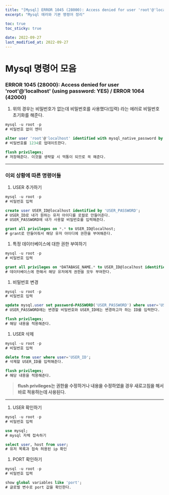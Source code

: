 ```yaml
---
title: "[Mysql] ERROR 1045 (28000): Access denied for user 'root'@'localhost' (using password: YES) / ERROR 1064 (42000)"
excerpt: "Mysql 에러와 기본 명령어 정리"

toc: true
toc_sticky: true
 
date: 2022-09-27
last_modified_at: 2022-09-27
---
```


# Mysql 명령어 모음

### ****ERROR 1045 (28000): Access denied for user 'root'@'localhost' (using password: YES) / ERROR 1064 (42000)****

1. 위의 경우는 비밀번호가 없는데 비밀번호를 사용했다(입력) 라는 에러로 비밀번호 초기화를 해준다.

```sql
mysql -u root -p
# 비밀번호 없이 엔터

alter user 'root'@'localhost' identified with mysql_native_password by '1234';
# 비밀번호를 1234로 업데이트한다.

flush privileges;
# 저장해준다. 이것을 생략할 시 먹통이 되므로 꼭 해준다.
```

---

### 이외  상황에 따른 명령어들

1. USER 추가하기

```sql
mysql -u root -p
# 비밀번호 입력

create user USER_ID@localhost identified by 'USER_PASSWORD';
# USER_ID로 내가 원하는 유저 아이디를 로컬로 만들어준다.
# USER_PASSWORD에 내가 사용할 비밀번호를 입력해준다.

grant all privileges on *.* to USER_ID@localhost;
# grant로 만들어줘서 해당 유저 아이디에 권한을 부여해준다.
```

1. 특정 데이터베이스에 대한 권한 부여하기

```sql
mysql -u root -p
# 비밀번호 입력

grant all privileges on *DATABASE_NAME.* to USER_ID@localhost identified by 'USER_PASSWORD';
# 데이터베이스에 한해서 해당 유저에게 권한을 모두 부여한다.
```

1. 비밀번호 변경

```sql
mysql -u root -p
# 비밀번호 입력

update mysql.user set password=PASSWORD('USER_PASSWORD') where user='USER_ID';
# USER_PASSWORD에는 변경할 비밀번호와 USER_ID에는 변경하고자 하는 ID를 입력한다.

flush privileges;
# 해당 내용을 적용해준다.
```

1. USER 삭제

```sql
mysql -u root -p
# 비밀번호 입력

delete from user where user='USER_ID';
# 삭제할 USER_ID를 입력해준다.

flush privileges;
# 해당 내용을 적용해준다.
```

> **flush privileges는 권한을 수정하거나 내용을 수정하였을 경우 새로고침을 해서 바로 적용하는데 사용된다.**
> 

---

1. USER 확인하기

```sql
mysql -u root -p
# 비밀번호 입력

use mysql;
# mysql 자체 접속하기

select user, host from user;
# 유저 목록과 접속 허용된 ip 확인
```

1. PORT 확인하기

```sql
mysql -u root -p
# 비밀번호 입력

show global variables like 'port';
# 글로벌 변수로 port 값을 확인한다.
```